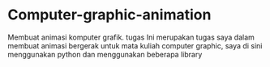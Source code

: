 # Computer-graphic-animation
Membuat animasi komputer grafik. tugas
Ini merupakan tugas saya dalam membuat animasi bergerak untuk mata kuliah computer graphic, saya di sini menggunakan python dan menggunakan beberapa library
